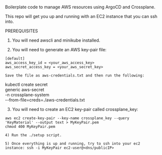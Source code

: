 Boilerplate code to manage AWS resources using ArgoCD and Crossplane.

This repo will get you up and running with an EC2 instance that you can ssh into.

PREREQUISITES

1) You will need awscli and minikube installed.

2) You will need to generate an AWS key-pair file:

```
[default]
aws_access_key_id = <your_aws_access_key>
aws_secret_access_key = <your_aws_secret_key>

Save the file as aws-credentials.txt and then run the following:

```
kubectl create secret \
generic aws-secret \
-n crossplane-system \
--from-file=creds=./aws-credentials.txt

3) You will need to create an EC2 key-pair called crossplane_key:

```
aws ec2 create-key-pair --key-name crossplane_key --query 'KeyMaterial' --output text > MyKeyPair.pem
chmod 400 MyKeyPair.pem

4) Run the ./setup script.

5) Once everything is up and running, try to ssh into your ec2 instance: ssh -i MyKeyPair ec2-user@<dns/publicIP>

